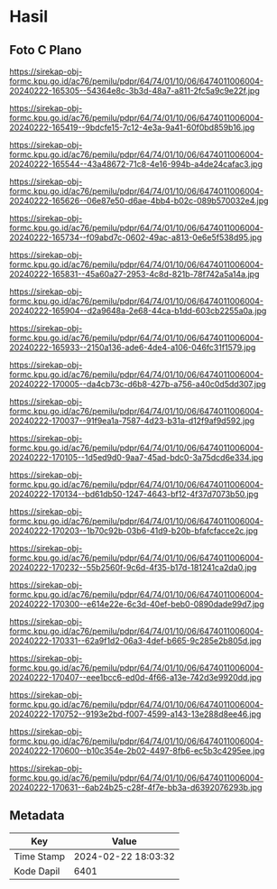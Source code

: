 # Hasil

## Foto C Plano

https://sirekap-obj-formc.kpu.go.id/ac76/pemilu/pdpr/64/74/01/10/06/6474011006004-20240222-165305--54364e8c-3b3d-48a7-a811-2fc5a9c9e22f.jpg

https://sirekap-obj-formc.kpu.go.id/ac76/pemilu/pdpr/64/74/01/10/06/6474011006004-20240222-165419--9bdcfe15-7c12-4e3a-9a41-60f0bd859b16.jpg

https://sirekap-obj-formc.kpu.go.id/ac76/pemilu/pdpr/64/74/01/10/06/6474011006004-20240222-165544--43a48672-71c8-4e16-994b-a4de24cafac3.jpg

https://sirekap-obj-formc.kpu.go.id/ac76/pemilu/pdpr/64/74/01/10/06/6474011006004-20240222-165626--06e87e50-d6ae-4bb4-b02c-089b570032e4.jpg

https://sirekap-obj-formc.kpu.go.id/ac76/pemilu/pdpr/64/74/01/10/06/6474011006004-20240222-165734--f09abd7c-0602-49ac-a813-0e6e5f538d95.jpg

https://sirekap-obj-formc.kpu.go.id/ac76/pemilu/pdpr/64/74/01/10/06/6474011006004-20240222-165831--45a60a27-2953-4c8d-821b-78f742a5a14a.jpg

https://sirekap-obj-formc.kpu.go.id/ac76/pemilu/pdpr/64/74/01/10/06/6474011006004-20240222-165904--d2a9648a-2e68-44ca-b1dd-603cb2255a0a.jpg

https://sirekap-obj-formc.kpu.go.id/ac76/pemilu/pdpr/64/74/01/10/06/6474011006004-20240222-165933--2150a136-ade6-4de4-a106-046fc31f1579.jpg

https://sirekap-obj-formc.kpu.go.id/ac76/pemilu/pdpr/64/74/01/10/06/6474011006004-20240222-170005--da4cb73c-d6b8-427b-a756-a40c0d5dd307.jpg

https://sirekap-obj-formc.kpu.go.id/ac76/pemilu/pdpr/64/74/01/10/06/6474011006004-20240222-170037--91f9ea1a-7587-4d23-b31a-d12f9af9d592.jpg

https://sirekap-obj-formc.kpu.go.id/ac76/pemilu/pdpr/64/74/01/10/06/6474011006004-20240222-170105--1d5ed9d0-9aa7-45ad-bdc0-3a75dcd6e334.jpg

https://sirekap-obj-formc.kpu.go.id/ac76/pemilu/pdpr/64/74/01/10/06/6474011006004-20240222-170134--bd61db50-1247-4643-bf12-4f37d7073b50.jpg

https://sirekap-obj-formc.kpu.go.id/ac76/pemilu/pdpr/64/74/01/10/06/6474011006004-20240222-170203--1b70c92b-03b6-41d9-b20b-bfafcfacce2c.jpg

https://sirekap-obj-formc.kpu.go.id/ac76/pemilu/pdpr/64/74/01/10/06/6474011006004-20240222-170232--55b2560f-9c6d-4f35-b17d-181241ca2da0.jpg

https://sirekap-obj-formc.kpu.go.id/ac76/pemilu/pdpr/64/74/01/10/06/6474011006004-20240222-170300--e614e22e-6c3d-40ef-beb0-0890dade99d7.jpg

https://sirekap-obj-formc.kpu.go.id/ac76/pemilu/pdpr/64/74/01/10/06/6474011006004-20240222-170331--62a9f1d2-06a3-4def-b665-9c285e2b805d.jpg

https://sirekap-obj-formc.kpu.go.id/ac76/pemilu/pdpr/64/74/01/10/06/6474011006004-20240222-170407--eee1bcc6-ed0d-4f66-a13e-742d3e9920dd.jpg

https://sirekap-obj-formc.kpu.go.id/ac76/pemilu/pdpr/64/74/01/10/06/6474011006004-20240222-170752--9193e2bd-f007-4599-a143-13e288d8ee46.jpg

https://sirekap-obj-formc.kpu.go.id/ac76/pemilu/pdpr/64/74/01/10/06/6474011006004-20240222-170600--b10c354e-2b02-4497-8fb6-ec5b3c4295ee.jpg

https://sirekap-obj-formc.kpu.go.id/ac76/pemilu/pdpr/64/74/01/10/06/6474011006004-20240222-170631--6ab24b25-c28f-4f7e-bb3a-d6392076293b.jpg


## Metadata

| Key        | Value               |
| ---------- | ------------------- |
| Time Stamp | 2024-02-22 18:03:32 |
| Kode Dapil | 6401                |



